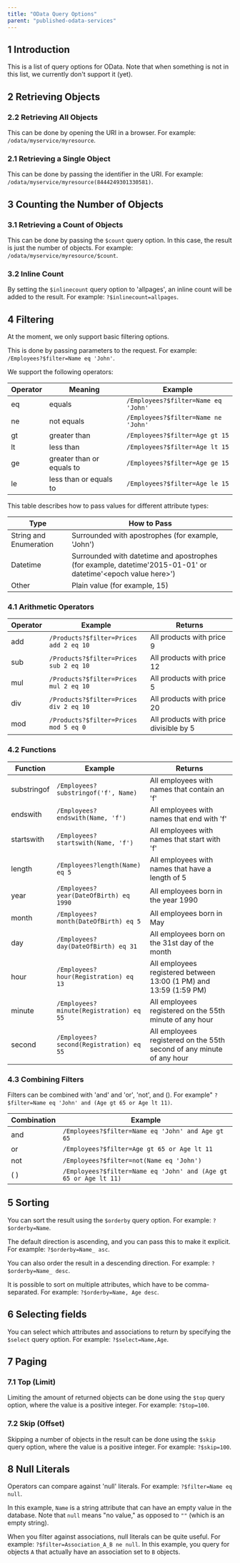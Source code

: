```yaml
---
title: "OData Query Options"
parent: "published-odata-services"
---
```


## 1 Introduction

This is a list of query options for OData. Note that when something is not in this list, we currently don't support it (yet).

## 2 Retrieving Objects

### 2.2 Retrieving All Objects

This can be done by opening the URI in a browser. For example: `/odata/myservice/myresource`.

### 2.1 Retrieving a Single Object

This can be done by passing the identifier in the URI. For example: `/odata/myservice/myresource(8444249301330581)`.

## 3 Counting the Number of Objects

### 3.1 Retrieving a Count of Objects

This can be done by passing the `$count` query option. In this case, the result is just the number of objects. For example: `/odata/myservice/myresource/$count`.

### 3.2 Inline Count

By setting the `$inlinecount` query option to 'allpages', an inline count will be added to the result. For example: `?$inlinecount=allpages`.

## 4 Filtering

At the moment, we only support basic filtering options.

This is done by passing parameters to the request. For example: `/Employees?$filter=Name eq 'John'`.

We support the following operators:

| Operator | Meaning | Example |
| --- | --- | --- |
| eq | equals | `/Employees?$filter=Name eq 'John'` |
| ne | not equals | `/Employees?$filter=Name ne 'John'` |
| gt | greater than | `/Employees?$filter=Age gt 15` |
| lt | less than | `/Employees?$filter=Age lt 15` |
| ge | greater than or equals to | `/Employees?$filter=Age ge 15` |
| le | less than or equals to | `/Employees?$filter=Age le 15` |

This table describes how to pass values for different attribute types:

| Type | How to Pass |
| --- | --- |
| String and Enumeration | Surrounded with apostrophes (for example, 'John') |
| Datetime | Surrounded with datetime and apostrophes (for example, datetime'2015-01-01' or datetime'&lt;epoch value here&gt;') |
| Other | Plain value (for example, 15) |

### 4.1 Arithmetic Operators

| Operator | Example                              | Returns |
| ---      | ---                                  | ---     |
| add      | `/Products?$filter=Prices add 2 eq 10` | All products with price 9 |
| sub      | `/Products?$filter=Prices sub 2 eq 10` | All products with price 12 |
| mul      | `/Products?$filter=Prices mul 2 eq 10` | All products with price 5 |
| div      | `/Products?$filter=Prices div 2 eq 10` | All products with price 20 |
| mod      | `/Products?$filter=Prices mod 5 eq 0`  | All products with price divisible by 5 |

### 4.2 Functions

| Function     | Example                                 | Returns |
| ---          | ---                                     | ---     |
| substringof  | `/Employees?substringof('f', Name)`     | All employees with names that contain an 'f' |
| endswith     | `/Employees?endswith(Name, 'f')`        | All employees with names that end with 'f' |
| startswith   | `/Employees?startswith(Name, 'f')`      | All employees with names that start with 'f' |
| length       | `/Employees?length(Name) eq 5`          | All employees with names that have a length of 5 |
| year         | `/Employees?year(DateOfBirth) eq 1990`  | All employees born in the year 1990 |
| month        | `/Employees?month(DateOfBirth) eq 5`    | All employees born in May |
| day          | `/Employees?day(DateOfBirth) eq 31`     | All employees born on the 31st day of the month |
| hour         | `/Employees?hour(Registration) eq 13`   | All employees registered between 13:00 (1 PM) and 13:59 (1:59 PM) |
| minute       | `/Employees?minute(Registration) eq 55` | All employees registered on the 55th minute of any hour |
| second       | `/Employees?second(Registration) eq 55` | All employees registered on the 55th second of any minute of any hour |

### 4.3 Combining Filters

Filters can be combined with 'and' and 'or', 'not', and (). For example" `?$filter=Name eq 'John' and (Age gt 65 or Age lt 11)`.

| Combination | Example |
| --- | --- |
| and | `/Employees?$filter=Name eq 'John' and Age gt 65` |
| or | `/Employees?$filter=Age gt 65 or Age lt 11` |
| not | `/Employees?$filter=not(Name eq 'John')` |
| ( ) | `/Employees?$filter=Name eq 'John' and (Age gt 65 or Age lt 11)` |

## 5 Sorting

You can sort the result using the `$orderby` query option. For example: `?$orderby=Name`.

The default direction is ascending, and you can pass this to make it explicit. For example: `?$orderby=Name_ asc`.

You can also order the result in a descending direction. For example: `?$orderby=Name_ desc`.

It is possible to sort on multiple attributes, which have to be comma-separated. For example: `?$orderby=Name, Age desc`.

## 6 Selecting fields

You can select which attributes and associations to return by specifying the `$select` query option. For example: `?$select=Name,Age`.

## 7 Paging

### 7.1 Top (Limit)

Limiting the amount of returned objects can be done using the `$top` query option, where the value is a positive integer. For example: `?$top=100`.

### 7.2 Skip (Offset)

Skipping a number of objects in the result can be done using the `$skip` query option, where the value is a positive integer. For example: `?$skip=100`.

## 8 Null Literals

Operators can compare against 'null' literals. For example: `?$filter=Name eq null`.

In this example, `Name` is a string attribute that can have an empty value in the database. Note that `null` means "no value," as opposed to `""` (which is an empty string).

When you filter against associations, null literals can be quite useful. For example: `?$filter=Association_A_B ne null`. In this example, you query for objects `A` that actually have an association set to `B` objects.
